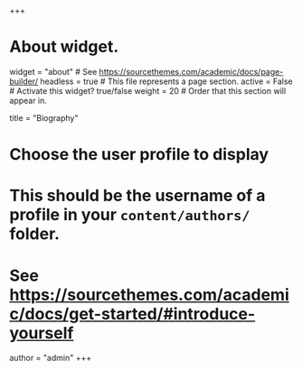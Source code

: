 +++
# About widget.
widget = "about"  # See https://sourcethemes.com/academic/docs/page-builder/
headless = true  # This file represents a page section.
active = False  # Activate this widget? true/false
weight = 20  # Order that this section will appear in.

title = "Biography"

# Choose the user profile to display
# This should be the username of a profile in your `content/authors/` folder.
# See https://sourcethemes.com/academic/docs/get-started/#introduce-yourself
author = "admin"
+++
